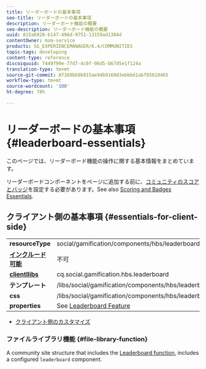 ```yaml
---
title: リーダーボードの基本事項
seo-title: リーダーボードの基本事項
description: リーダーボード機能の概要
seo-description: リーダーボード機能の概要
uuid: 815a6928-b147-496d-9751-13159ad1304d
contentOwner: msm-service
products: SG_EXPERIENCEMANAGER/6.4/COMMUNITIES
topic-tags: developing
content-type: reference
discoiquuid: 7449f99e-77d7-4c0f-96d5-b67d5e1f124a
translation-type: tm+mt
source-git-commit: 8f169bb9b015ae94b9160d3ebbbd1abf85610465
workflow-type: tm+mt
source-wordcount: '100'
ht-degree: 78%

---
```



# リーダーボードの基本事項 {#leaderboard-essentials}

このページでは、リーダーボード機能の操作に関する基本情報をまとめています。

リーダーボードコンポーネントをページに追加する前に、[コミュニティのスコアとバッジ](implementing-scoring.md)を設定する必要があります。See also [Scoring and Badges Essentials](configure-scoring.md).

## クライアント側の基本事項 {#essentials-for-client-side}

<table> 
 <tbody>
  <tr>
   <td> <strong>resourceType</strong></td> 
   <td>social/gamification/components/hbs/leaderboard</td> 
  </tr>
  <tr>
   <td> <a href="scf.md#add-or-include-a-communities-component"><strong>インクルード可能</strong></a></td> 
   <td>不可</td> 
  </tr>
  <tr>
   <td> <a href="clientlibs.md"><strong>clientllibs</strong></a></td> 
   <td>cq.social.gamification.hbs.leaderboard</td> 
  </tr>
  <tr>
   <td> <strong>テンプレート</strong></td> 
   <td> /libs/social/gamification/components/hbs/leaderboard/leaderboard.hbs<br /> </td> 
  </tr>
  <tr>
   <td> <strong>css</strong></td> 
   <td> /libs/social/gamification/components/hbs/leaderboard/clientlibs/leaderboard.css</td> 
  </tr>
  <tr>
   <td><strong> properties</strong></td> 
   <td>See <a href="enabling-leaderboard.md">Leaderboard Feature</a></td> 
  </tr>
 </tbody>
</table>

* [クライアント側のカスタマイズ](client-customize.md)

### ファイルライブラリ機能 {#file-library-function}

A community site structure that includes the [Leaderboard function](functions.md#leaderboard-function), includes a configured `leaderboard` component.
